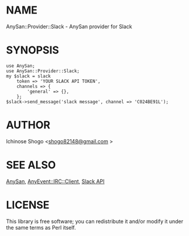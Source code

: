 # NAME

AnySan::Provider::Slack - AnySan provider for Slack

# SYNOPSIS

    use AnySan;
    use AnySan::Provider::Slack;
    my $slack = slack
        token => 'YOUR SLACK API TOKEN',
        channels => {
            'general' => {},
        };
    $slack->send_message('slack message', channel => 'C024BE91L');

# AUTHOR

Ichinose Shogo <shogo82148@gmail.com >

# SEE ALSO

[AnySan](https://metacpan.org/pod/AnySan), [AnyEvent::IRC::Client](https://metacpan.org/pod/AnyEvent::IRC::Client), [Slack API](https://api.slack.com/)

# LICENSE

This library is free software; you can redistribute it and/or modify
it under the same terms as Perl itself.
